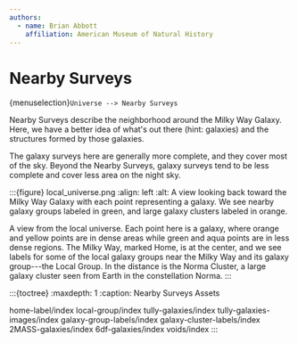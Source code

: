 ```yaml
---
authors:
  - name: Brian Abbott
    affiliation: American Museum of Natural History
---
```



# Nearby Surveys

{menuselection}`Universe --> Nearby Surveys`


Nearby Surveys describe the neighborhood around the Milky Way Galaxy. Here, we have a better idea of what's out there (hint: galaxies) and the structures formed by those galaxies.

The galaxy surveys here are generally more complete, and they cover most of the sky. Beyond the Nearby Surveys, galaxy surveys tend to be less complete and cover less area on the night sky.


:::{figure} local_universe.png
:align: left
:alt: A view looking back toward the Milky Way Galaxy with each point representing a galaxy. We see nearby galaxy groups labeled in green, and large galaxy clusters labeled in orange.

A view from the local universe. Each point here is a galaxy, where orange and yellow points are in dense areas while green and aqua points are in less dense regions. The Milky Way, marked Home, is at the center, and we see labels for some of the local galaxy groups near the Milky Way and its galaxy group---the Local Group. In the distance is the Norma Cluster, a large galaxy cluster seen from Earth in the constellation Norma. 
:::



:::{toctree}
:maxdepth: 1
:caption: Nearby Surveys Assets

home-label/index
local-group/index
tully-galaxies/index
tully-galaxies-images/index
galaxy-group-labels/index
galaxy-cluster-labels/index
2MASS-galaxies/index
6df-galaxies/index
voids/index
:::


